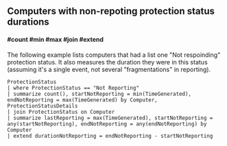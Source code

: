 ## Computers with non-repoting protection status durations
#### #count #min #max #join #extend
<!-- article_id: 3107‎2017‏‎03827013 -->

The following example lists computers that had a list one "Not respoinding" protection status.
It also measures the duration they were in this status (assuming it's a single event, not several "fragmentations" in reporting).
```OQL
ProtectionStatus
| where ProtectionStatus == "Not Reporting"
| summarize count(), startNotReporting = min(TimeGenerated), endNotReporting = max(TimeGenerated) by Computer, ProtectionStatusDetails
| join ProtectionStatus on Computer
| summarize lastReporting = max(TimeGenerated), startNotReporting = any(startNotReporting), endNotReporting = any(endNotReporting) by Computer
| extend durationNotReporting = endNotReporting - startNotReporting
```